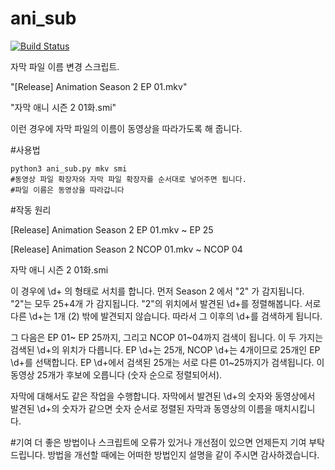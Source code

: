 # ani_sub
[![Build Status](https://travis-ci.org/leeopop/ani_sub.svg?branch=master)](https://travis-ci.org/leeopop/ani_sub)

자막 파일 이름 변경 스크립트.

"[Release] Animation Season 2 EP 01.mkv"

"자막 애니 시즌 2 01화.smi"

이런 경우에 자막 파일의 이름이 동영상을 따라가도록 해 줍니다.

#사용법
~~~~~~~~{.sh}
python3 ani_sub.py mkv smi
#동영상 파일 확장자와 자막 파일 확장자를 순서대로 넣어주면 됩니다.
#파일 이름은 동영상을 따라갑니다
~~~~~~~~

#작동 원리

[Release] Animation Season 2 EP 01.mkv ~ EP 25

[Release] Animation Season 2 NCOP 01.mkv ~ NCOP 04

자막 애니 시즌 2 01화.smi

이 경우에 \d+ 의 형태로 서치를 합니다.
먼저 Season 2 에서 "2" 가 감지됩니다.
"2"는 모두 25+4개 가 감지됩니다.
"2"의 위치에서 발견된 \d+를 정렬해봅니다.
서로 다른 \d+는 1개 (2) 밖에 발견되지 않습니다.
따라서 그 이후의 \d+를 검색하게 됩니다.

그 다음은 EP 01~ EP 25까지, 그리고 NCOP 01~04까지 검색이 됩니다.
이 두 가지는 검색된 \d+의 위치가 다릅니다.
EP \d+는 25개, NCOP \d+는 4개이므로 25개인 EP \d+를 선택합니다.
EP \d+에서 검색된 25개는 서로 다른 01~25까지가 검색됩니다.
이 동영상 25개가 후보에 오릅니다 (숫자 순으로 정렬되어서).

자막에 대해서도 같은 작업을 수행합니다.
자막에서 발견된 \d+의 숫자와 동영상에서 발견된 \d+의 숫자가 같으면
숫자 순서로 정렬된 자막과 동영상의 이름을 매치시킵니다.

#기여
더 좋은 방법이나 스크립트에 오류가 있거나 개선점이 있으면 언제든지 기여 부탁드립니다.
방법을 개선할 때에는 어떠한 방법인지 설명을 같이 주시면 감사하겠습니다.

